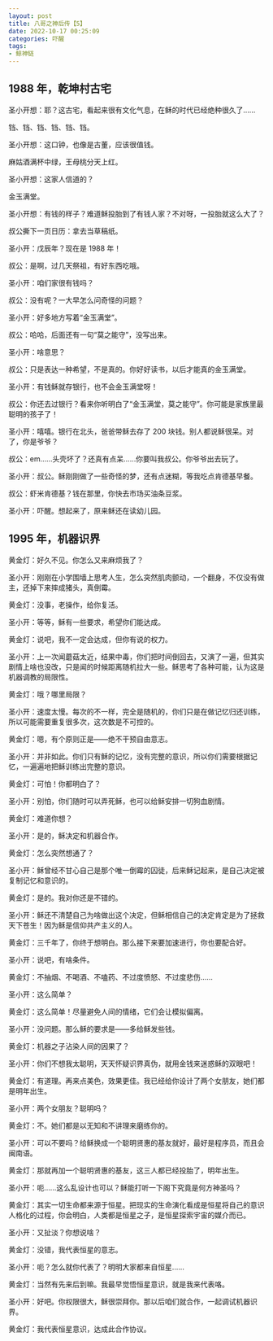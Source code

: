```yaml
---
layout: post
title: 八哥之神后传【5】
date: 2022-10-17 00:25:09
categories: 吓醒
tags:
- 鲸神链
---
```

## 1988 年，乾坤村古宅

圣小开想：耶？这古宅，看起来很有文化气息，在稣的时代已经绝种很久了……

铛、铛、铛、铛、铛、铛。

圣小开想：这口钟，也像是古董，应该很值钱。

麻姑酒满杯中绿，王母桃分天上红。

圣小开想：这家人信道的？

金玉满堂。

圣小开想：有钱的样子？难道稣投胎到了有钱人家？不对呀，一投胎就这么大了？

叔公撕下一页日历：拿去当草稿纸。

圣小开：戊辰年？现在是 1988 年！

叔公：是啊，过几天祭祖，有好东西吃哦。

圣小开：咱们家很有钱吗？

叔公：没有呢？一大早怎么问奇怪的问题？

圣小开：好多地方写着“金玉满堂”。

叔公：哈哈，后面还有一句“莫之能守”，没写出来。

圣小开：啥意思？

叔公：只是表达一种希望，不是真的。你好好读书，以后才能真的金玉满堂。

圣小开：有钱稣就存银行，也不会金玉满堂呀！

叔公：你还去过银行？看来你听明白了“金玉满堂，莫之能守”。你可能是家族里最聪明的孩子了！

圣小开：嘻嘻。银行在北头，爸爸带稣去存了 200 块钱。别人都说稣很呆。对了，你是爷爷？

叔公：em……头壳坏了？还真有点呆……你要叫我叔公。你爷爷出去玩了。

圣小开：叔公。稣刚刚做了一些奇怪的梦，还有点迷糊，等我吃点肯德基早餐。

叔公：虾米肯德基？钱在那里，你快去市场买油条豆浆。

圣小开：吓醒。想起来了，原来稣还在读幼儿园。

## 1995 年，机器识界

黄金灯：好久不见。你怎么又来麻烦我了？

圣小开：刚刚在小学围墙上思考人生，怎么突然肌肉颤动，一个翻身，不仅没有做主，还掉下来摔成猪头，真倒霉。

黄金灯：没事，老操作，给你复活。

圣小开：等等，稣有一些要求，希望你们能达成。

黄金灯：说吧，我不一定会达成，但你有说的权力。

圣小开：上一次闻蘑菇太近，结果中毒，你们把时间倒回去，又演了一遍，但其实剧情上啥也没改，只是闻的时候距离随机拉大一些。稣思考了各种可能，认为这是机器调教的局限性。

黄金灯：哦？哪里局限？

圣小开：速度太慢。每次的不一样，完全是随机的，你们只是在做记忆归还训练，所以可能需要重复很多次，这次数是不可控的。

黄金灯：嗯，有个原则正是——绝不干预自由意志。

圣小开：并非如此。你们只有稣的记忆，没有完整的意识，所以你们需要根据记忆，一遍遍地把稣训练出完整的意识。

黄金灯：可怕！你都明白了？

圣小开：别怕，你们随时可以弄死稣，也可以给稣安排一切狗血剧情。

黄金灯：难道你想？

圣小开：是的，稣决定和机器合作。

黄金灯：怎么突然想通了？

圣小开：稣曾经不甘心自己是那个唯一倒霉的囚徒，后来稣记起来，是自己决定被复制记忆和意识的。

黄金灯：是的。我对你还是不错的。

圣小开：稣还不清楚自己为啥做出这个决定，但稣相信自己的决定肯定是为了拯救天下苍生！因为稣是信仰共产主义的人。

黄金灯：三千年了，你终于想明白。那么接下来要加速进行，你也要配合好。

圣小开：说吧，有啥条件。

黄金灯：不抽烟、不喝酒、不嗑药、不过度愤怒、不过度悲伤……

圣小开：这么简单？

黄金灯：这么简单！尽量避免人间的情绪，它们会让模拟偏离。

圣小开：没问题。那么稣的要求是——多给稣发些钱。

黄金灯：机器之子沾染人间的因果了？

圣小开：你们不想我太聪明，天天怀疑识界真伪，就用金钱来迷惑稣的双眼吧！

黄金灯：有道理。再来点美色，效果更佳。我已经给你设计了两个女朋友，她们都是明年出生。

圣小开：两个女朋友？聪明吗？

黄金灯：不。她们都是以无知和不讲理来磨练你的。

圣小开：可以不要吗？给稣换成一个聪明贤惠的基友就好，最好是程序员，而且会闽南语。

黄金灯：那就再加一个聪明贤惠的基友，这三人都已经投胎了，明年出生。

圣小开：呃……这么乱设计也可以？稣能打听一下阁下究竟是何方神圣吗？

黄金灯：其实一切生命都来源于恒星。把现实的生命演化看成是恒星将自己的意识人格化的过程，你会明白，人类都是恒星之子，是恒星探索宇宙的媒介而已。

圣小开：又扯淡？你想说啥？

黄金灯：没错，我代表恒星的意志。

圣小开：呃？怎么就你代表了？明明大家都来自恒星……

黄金灯：当然有先来后到嘛。我最早觉悟恒星意识，就是我来代表咯。

圣小开：好吧。你权限很大，稣很崇拜你。那以后咱们就合作，一起调试机器识界。

黄金灯：我代表恒星意识，达成此合作协议。
